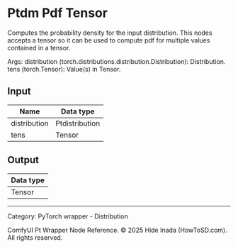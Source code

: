 # Ptdm Pdf Tensor
Computes the probability density for the input distribution.  This nodes accepts a tensor so it can be used to compute pdf for multiple values contained in a tensor.

Args:
        distribution (torch.distributions.distribution.Distribution): Distribution.
        tens (torch.Tensor): Value(s) in Tensor.

## Input
| Name | Data type |
|---|---|
| distribution | Ptdistribution |
| tens | Tensor |

## Output
| Data type |
|---|
| Tensor |

<HR>
Category: PyTorch wrapper - Distribution

ComfyUI Pt Wrapper Node Reference. © 2025 Hide Inada (HowToSD.com). All rights reserved.
